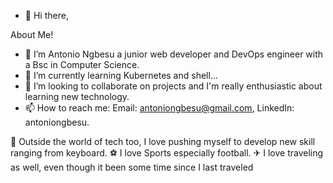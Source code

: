 - 👋 Hi there,

About Me!



- 👀 I’m Antonio Ngbesu a junior web developer and DevOps engineer with a Bsc in Computer Science.
- 🌱 I’m currently learning Kubernetes and shell...
- 💞️ I’m looking to collaborate on projects and I'm really enthusiastic about learning new technology.
- 📫 How to reach me: Email: antoniongbesu@gmail.com, LinkedIn: antoniongbesu.



🎹 Outside the world  of tech too, I love pushing myself to develop new skill ranging from keyboard.
⚽️ I love Sports especially football.
✈ I love traveling as well, even though it been some time since I last traveled 
<!---
Antonio-Ngbesu/Antonio-Ngbesu is a ✨ special ✨ repository because its `README.md` (this file) appears on your GitHub profile.
You can click the Preview link to take a look at your changes.
--->
